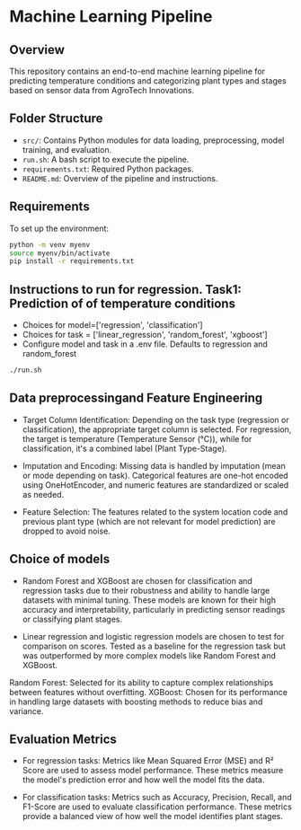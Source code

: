 # Machine Learning Pipeline

## Overview
This repository contains an end-to-end machine learning pipeline for predicting temperature conditions and categorizing plant types and stages based on sensor data from AgroTech Innovations.

## Folder Structure
- `src/`: Contains Python modules for data loading, preprocessing, model training, and evaluation.
- `run.sh`: A bash script to execute the pipeline.
- `requirements.txt`: Required Python packages.
- `README.md`: Overview of the pipeline and instructions.

## Requirements
To set up the environment:
```bash
python -m venv myenv
source myenv/bin/activate 
pip install -r requirements.txt
```


## Instructions to run for regression. Task1: Prediction of of temperature conditions
- Choices for model=['regression', 'classification']
- Choices for task = ['linear_regression', 'random_forest', 'xgboost']
- Configure model and task in a .env file. Defaults to regression and random_forest

```bash 
./run.sh
```


## Data preprocessingand Feature Engineering
- Target Column Identification: Depending on the task type (regression or classification), the appropriate target column is selected. For regression, the target is temperature (Temperature Sensor (°C)), while for classification, it's a combined label (Plant Type-Stage).

- Imputation and Encoding: Missing data is handled by imputation (mean or mode depending on task). Categorical features are one-hot encoded using OneHotEncoder, and numeric features are standardized or scaled as needed.

- Feature Selection: The features related to the system location code and previous plant type (which are not relevant for model prediction) are dropped to avoid noise.

## Choice of models
- Random Forest and XGBoost are chosen for classification and regression tasks due to their robustness and ability to handle large datasets with minimal tuning. These models are known for their high accuracy and interpretability, particularly in predicting sensor readings or classifying plant stages.

- Linear regression and logistic regression models are chosen to test for comparison on scores. Tested as a baseline for the regression task but was outperformed by more complex models like Random Forest and XGBoost.

Random Forest: Selected for its ability to capture complex relationships between features without overfitting.
XGBoost: Chosen for its performance in handling large datasets with boosting methods to reduce bias and variance.

## Evaluation Metrics
- For regression tasks: Metrics like Mean Squared Error (MSE) and R² Score are used to assess model performance. These metrics measure the model's prediction error and how well the model fits the data.

- For classification tasks: Metrics such as Accuracy, Precision, Recall, and F1-Score are used to evaluate classification performance. These metrics provide a balanced view of how well the model identifies plant stages.




